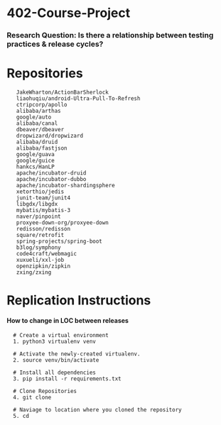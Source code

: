 # 402-Course-Project

 ### Research Question: Is there a relationship between testing practices & release cycles?
 
 
Repositories
==============================
```
   JakeWharton/ActionBarSherlock
   liaohuqiu/android-Ultra-Pull-To-Refresh
   ctripcorp/apollo
   alibaba/arthas
   google/auto
   alibaba/canal
   dbeaver/dbeaver
   dropwizard/dropwizard
   alibaba/druid
   alibaba/fastjson
   google/guava
   google/guice
   hankcs/HanLP
   apache/incubator-druid
   apache/incubator-dubbo
   apache/incubator-shardingsphere
   xetorthio/jedis
   junit-team/junit4
   libgdx/libgdx
   mybatis/mybatis-3
   naver/pinpoint
   proxyee-down-org/proxyee-down
   redisson/redisson
   square/retrofit
   spring-projects/spring-boot
   b3log/symphony
   code4craft/webmagic
   xuxueli/xxl-job
   openzipkin/zipkin
   zxing/zxing
 ```

Replication Instructions
==============================

#### How to change in LOC between releases

```
  # Create a virtual environment
  1. python3 virtualenv venv
  
  # Activate the newly-created virtualenv.
  2. source venv/bin/activate
  
  # Install all dependencies
  3. pip install -r requirements.txt
  
  # Clone Repositories
  4. git clone 
  
  # Naviage to location where you cloned the repository
  5. cd 
  
  
```

